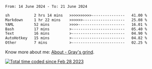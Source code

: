 <!--START_SECTION:waka-->

```txt
From: 14 June 2024 - To: 21 June 2024

sh           2 hrs 14 mins   >>>>>>>>>>---------------   41.00 %
Markdown     1 hr 22 mins    >>>>>>-------------------   25.08 %
YAML         52 mins         >>>>---------------------   16.01 %
Bash         17 mins         >------------------------   05.40 %
Text         16 mins         >------------------------   04.90 %
AutoHotkey   15 mins         >------------------------   04.82 %
Other        7 mins          >------------------------   02.25 %
```

<!--END_SECTION:waka-->

<!-- [![grayxu's github stats](https://github-readme-stats.vercel.app/api?username=grayxu&count_private=true&show_icons=true)](https://github.com/grayxu) -->

Know more about me: [About - Gray's grind](https://www.grayxu.cn/).
<p align="left">
  <a href="https://wakatime.com/@c69eb31e-43a1-463f-8968-c3449e386f57"><img src="https://wakatime.com/badge/user/c69eb31e-43a1-463f-8968-c3449e386f57.svg" title="Total time coded since Feb 28 2023" /></a>
</p>

